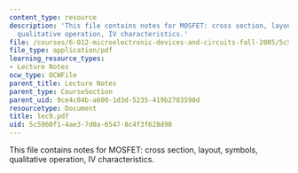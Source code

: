 ```yaml
---
content_type: resource
description: 'This file contains notes for MOSFET: cross section, layout, symbols,
  qualitative operation, IV characteristics.'
file: /courses/6-012-microelectronic-devices-and-circuits-fall-2005/5c5960f14ae37d0a65478c4f3f628d98_lec9.pdf
file_type: application/pdf
learning_resource_types:
- Lecture Notes
ocw_type: OCWFile
parent_title: Lecture Notes
parent_type: CourseSection
parent_uid: 9ce4c04b-a600-1d3d-5235-419b2783590d
resourcetype: Document
title: lec9.pdf
uid: 5c5960f1-4ae3-7d0a-6547-8c4f3f628d98
---
```

This file contains notes for MOSFET: cross section, layout, symbols, qualitative operation, IV characteristics.

